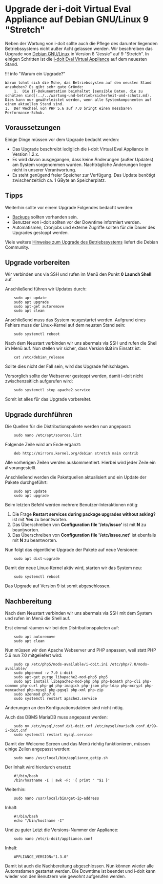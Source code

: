 # Upgrade der i-doit Virtual Eval Appliance auf Debian GNU/Linux 9 "Stretch"

Neben der Wartung von i-doit sollte auch die Pflege des darunter liegenden Betriebssystems nicht außer Acht gelassen werden. Wir beschreiben das Upgrade von [Debian GNU/Linux](../manuelle-installation/debian.md) in Version 8 "Jessie" auf 9 "Stretch". In einigen Schritten ist die [i-doit Eval Virtual Appliance](index.md) auf dem neuesten Stand.

!!! info "Warum ein Upgrade?"

    Warum lohnt sich die Mühe, das Betriebssystem auf den neusten Stand anzuheben? Es gibt sehr gute Gründe:
        1.  Die IT-Dokumentation beinhaltet [sensible Daten, die zu schützen sind](../../wartung-und-betrieb/sicherheit-und-schutz.md). Dies kann nur gewährleistet werden, wenn alle Systemkomponenten auf einem aktuellen Stand sind.
    1.  Der Wechsel von PHP 5.6 auf 7.0 bringt einen messbaren Performance-Schub.

Voraussetzungen
---------------

Einige Dinge müssen vor dem Upgrade bedacht werden:

*   Das Upgrade beschreibt lediglich die i-doit Virtual Eval Appliance in Version 1.2.x.
*   Es wird davon ausgegangen, dass keine Änderungen (außer Updates) am System vorgenommen wurden. Nachträgliche Änderungen liegen nicht in unserer Verantwortung.
*   Es steht genügend freier Speicher zur Verfügung. Das Update benötigt zwischenzeitlich ca. 1 GByte an Speicherplatz.

Tipps
-----

Weiterhin sollte vor einem Upgrade Folgendes bedacht werden:

*   [Backups](../../wartung-und-betrieb/daten-sichern-und-wiederherstellen/index.md) sollten vorhanden sein.
*   Benutzer von i-doit sollten vor der Downtime informiert werden.
*   Automatismen, Cronjobs und externe Zugriffe sollten für die Dauer des Upgrades gestoppt werden.

Viele weitere [Hinweise zum Upgrade des Betriebssystems](https://www.debian.org/releases/stretch/) liefert die Debian Community.

Upgrade vorbereiten
-------------------

Wir verbinden uns via SSH und rufen im Menü den Punkt **0 Launch Shell** auf.

Anschließend führen wir Updates durch:

```shell
    sudo apt update
    sudo apt upgrade
    sudo apt-get autoremove
    sudo apt clean
```

Anschließend muss das System neugestartet werden. Aufgrund eines Fehlers muss der Linux-Kernel auf dem neusten Stand sein:

```shell
    sudo systemctl reboot
```

Nach dem Neustart verbinden wir uns abermals via SSH und rufen die Shell im Menü auf. Nun stellen wir sicher, dass Version **8.8** im Einsatz ist:

```shell
    cat /etc/debian_release
```

Sollte dies nicht der Fall sein, wird das Upgrade fehlschlagen.

Vorsorglich sollte der Webserver gestoppt werden, damit i-doit nicht zwischenzeitlich aufgerufen wird:

```shell
    sudo systemctl stop apache2.service
```

Somit ist alles für das Upgrade vorbereitet.

Upgrade durchführen
-------------------

Die Quellen für die Distributionspakete werden nun angepasst:

```shell
    sudo nano /etc/apt/sources.list
```

Folgende Zeile wird am Ende ergänzt:

```shell
    deb http://mirrors.kernel.org/debian stretch main contrib
```

Alle vorherigen Zeilen werden auskommentiert. Hierbei wird jeder Zeile ein **#** vorangestellt.

Anschließend werden die Paketquellen aktualisiert und ein Update der Pakete durchgeführt:

```shell
    sudo apt update
    sudo apt upgrade
```

Beim letzten Befehl werden mehrere Benutzer-Interaktionen nötig:

1. Die Frage **Restart services during package upgrades without asking?** ist mit **Yes** zu beantworten.
2. Das Überschreiben von **Configuration file '/etc/issue'** ist mit **N** zu beantworten.
3. Das Überschreiben von **Configuration file '/etc/issue.net'** ist ebenfalls mit **N** zu beantworten.

Nun folgt das eigentliche Upgrade der Pakete auf neue Versionen:

```shell
    sudo apt dist-upgrade
```

Damit der neue Linux-Kernel aktiv wird, starten wir das System neu:

```shell
    sudo systemctl reboot
```

Das Upgrade auf Version 9 ist somit abgeschlossen.

Nachbereitung
-------------

Nach dem Neustart verbinden wir uns abermals via SSH mit dem System und rufen im Menü die Shell auf.

Erst einmal räumen wir bei den Distributionspaketen auf:

```shell
    sudo apt autoremove
    sudo apt clean
```

Nun müssen wir den Apache Webserver und PHP anpassen, weil statt PHP 5.6 nun 7.0 mitgeliefert wird:

```shell
    sudo cp /etc/php5/mods-available/i-doit.ini /etc/php/7.0/mods-available/
    sudo phpenmod -v 7.0 i-doit
    sudo apt-get purge libapache2-mod-php5 php5
    sudo apt install libapache2-mod-php php php-bcmath php-cli php-common php-curl php-gd php-imagick php-json php-ldap php-mcrypt php-memcached php-mysql php-pgsql php-xml php-zip
    sudo a2enmod php7.0
    sudo systemctl restart apache2.service
```

Änderungen an den Konfigurationsdateien sind nicht nötig.

Auch das DBMS MariaDB muss angepasst werden:

```shell
    sudo mv /etc/mysql/conf.d/i-doit.cnf /etc/mysql/mariadb.conf.d/99-i-doit.cnf
    sudo systemctl restart mysql.service
```

Damit der Welcome Screen und das Menü richtig funktionieren, müssen einige Zeilen angepasst werden:

```shell
    sudo nano /usr/local/bin/appliance_getip.sh
```

Der Inhalt wird hierdurch ersetzt:

```shell
    #!/bin/bash
    /bin/hostname -I | awk -F: '{ print " "$1 }'
```

Weiterhin:

```shell
    sudo nano /usr/local/bin/get-ip-address
```

Inhalt:

```shell
    #!/bin/bash
    echo "/bin/hostname -I"
```

Und zu guter Letzt die Versions-Nummer der Appliance:

```shell
    sudo nano /etc/i-doit/appliance.conf
```

Inhalt:

```shell
    APPLIANCE_VERSION="1.3.0"
```

Damit ist auch die Nachbereitung abgeschlossen. Nun können wieder alle Automatismen gestartet werden. Die Downtime ist beendet und i-doit kann wieder von den Benutzern wie gewohnt aufgerufen werden.
